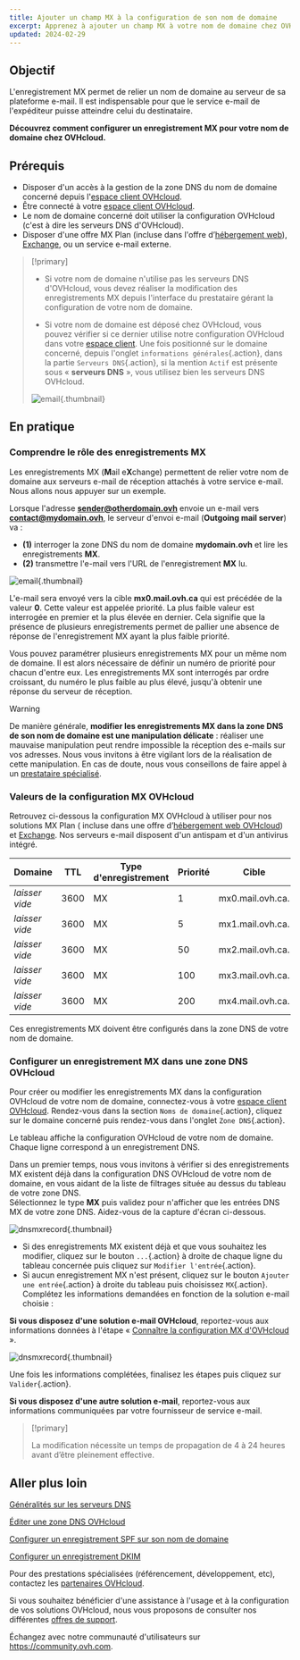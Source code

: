 ```yaml
---
title: Ajouter un champ MX à la configuration de son nom de domaine
excerpt: Apprenez à ajouter un champ MX à votre nom de domaine chez OVHcloud
updated: 2024-02-29
---
```


## Objectif

L'enregistrement MX permet de relier un nom de domaine au serveur de sa plateforme e-mail. Il est indispensable pour que le service e-mail de l'expéditeur puisse atteindre celui du destinataire.

**Découvrez comment configurer un enregistrement MX pour votre nom de domaine chez OVHcloud.**

## Prérequis

- Disposer d'un accès à la gestion de la zone DNS du nom de domaine concerné depuis l'[espace client OVHcloud](/links/manager).
- Être connecté à votre [espace client OVHcloud](/links/manager).
- Le nom de domaine concerné doit utiliser la configuration OVHcloud (c'est à dire les serveurs DNS d'OVHcloud).
- Disposer d'une offre MX Plan (incluse dans l'offre d’[hébergement web](/links/web/hosting)), [Exchange](/links/web/emails), ou un service e-mail externe.

> [!primary]
>
> - Si votre nom de domaine n'utilise pas les serveurs DNS d'OVHcloud, vous devez réaliser la modification des enregistrements MX depuis l'interface du prestataire gérant la configuration de votre nom de domaine.
>
> - Si votre nom de domaine est déposé chez OVHcloud, vous pouvez vérifier si ce dernier utilise notre configuration OVHcloud dans votre [espace client](/links/manager). Une fois positionné sur le domaine concerné, depuis l'onglet `informations générales`{.action}, dans la partie `Serveurs DNS`{.action}, si la mention `Actif` est présente sous « **serveurs DNS** », vous utilisez bien les serveurs DNS OVHcloud.
>
> ![email](images/dns-servers-enabled.png){.thumbnail}

## En pratique

### Comprendre le rôle des enregistrements MX 

Les enregistrements MX (**M**ail e**X**change) permettent de relier votre nom de domaine aux serveurs e-mail de réception attachés à votre service e-mail. Nous allons nous appuyer sur un exemple.

Lorsque l'adresse **sender@otherdomain.ovh** envoie un e-mail vers **contact@mydomain.ovh**, le serveur d'envoi e-mail (**Outgoing mail server**) va :
- **(1)** interroger la zone DNS du nom de domaine **mydomain.ovh** et lire les enregistrements **MX**.
- **(2)** transmettre l'e-mail vers l'URL de l'enregistrement **MX** lu.

![email](images/mx-dns-resolution-apac-ca.png){.thumbnail}

L'e-mail sera envoyé vers la cible **mx0.mail.ovh.ca** qui est précédée de la valeur **0**. Cette valeur est appelée priorité. La plus faible valeur est interrogée en premier et la plus élevée en dernier. Cela signifie que la présence de plusieurs enregistrements permet de pallier une absence de réponse de l'enregistrement MX ayant la plus faible priorité.

Vous pouvez paramétrer plusieurs enregistrements MX pour un même nom de domaine. Il est alors nécessaire de définir un numéro de priorité pour chacun d'entre eux. Les enregistrements MX sont interrogés par ordre croissant, du numéro le plus faible au plus élevé, jusqu'à obtenir une réponse du serveur de réception.

> [!warning]
>
> De manière générale, **modifier les enregistrements MX dans la zone DNS de son nom de domaine est une manipulation délicate** : réaliser une mauvaise manipulation peut rendre impossible la réception des e-mails sur vos adresses. Nous vous invitons à être vigilant lors de la réalisation de cette manipulation.
> En cas de doute, nous vous conseillons de faire appel à un [prestataire spécialisé](/links/partner).

### Valeurs de la configuration MX OVHcloud <a name="mxovhcloud"></a>

Retrouvez ci-dessous la configuration MX OVHcloud à utiliser pour nos solutions MX Plan ( incluse dans une offre d’[hébergement web OVHcloud](/links/web/hosting)) et [Exchange](/links/web/emails). Nos serveurs e-mail disposent d'un antispam et d'un antivirus intégré.

|Domaine|TTL|Type d'enregistrement|Priorité|Cible|
|---|---|---|---|---|
|*laisser vide*|3600|MX|1|mx0.mail.ovh.ca.|
|*laisser vide*|3600|MX|5|mx1.mail.ovh.ca.|
|*laisser vide*|3600|MX|50|mx2.mail.ovh.ca.|
|*laisser vide*|3600|MX|100|mx3.mail.ovh.ca.|
|*laisser vide*|3600|MX|200|mx4.mail.ovh.ca.|

Ces enregistrements MX doivent être configurés dans la zone DNS de votre nom de domaine.

### Configurer un enregistrement MX dans une zone DNS OVHcloud

Pour créer ou modifier les enregistrements MX dans la configuration OVHcloud de votre nom de domaine, connectez-vous à votre [espace client OVHcloud](/links/manager). Rendez-vous dans la section `Noms de domaine`{.action}, cliquez sur le domaine concerné puis rendez-vous dans l'onglet `Zone DNS`{.action}.

Le tableau affiche la configuration OVHcloud de votre nom de domaine. Chaque ligne correspond à un enregistrement DNS.

Dans un premier temps, nous vous invitons à vérifier si des enregistrements MX existent déjà dans la configuration DNS OVHcloud de votre nom de domaine, en vous aidant de la liste de filtrages située au dessus du tableau de votre zone DNS.<br>
Sélectionnez le type **MX** puis validez pour n'afficher que les entrées DNS MX de votre zone DNS. Aidez-vous de la capture d'écran ci-dessous.

![dnsmxrecord](images/mx-entries-research.png){.thumbnail}

- Si des enregistrements MX existent déjà et que vous souhaitez les modifier, cliquez sur le bouton `...`{.action} à droite de chaque ligne du tableau concernée puis cliquez sur `Modifier l'entrée`{.action}.
- Si aucun enregistrement MX n'est présent, cliquez sur le bouton `Ajouter une entrée`{.action} à droite du tableau puis choisissez `MX`{.action}. Complétez les informations demandées en fonction de la solution e-mail choisie :

**Si vous disposez d'une solution e-mail OVHcloud**, reportez-vous aux informations données à l'étape « [Connaître la configuration MX d'OVHcloud ](#mxovhcloud) ».

![dnsmxrecord](images/modify-a-dns-zone-record-mx-step-1.png){.thumbnail}

Une fois les informations complétées, finalisez les étapes puis cliquez sur `Valider`{.action}.

**Si vous disposez d'une autre solution e-mail**, reportez-vous aux informations communiquées par votre fournisseur de service e-mail.

> [!primary]
>
> La modification nécessite un temps de propagation de 4 à 24 heures avant d’être pleinement effective.
>

## Aller plus loin

[Généralités sur les serveurs DNS](/pages/web_cloud/domains/dns_server_general_information)

[Éditer une zone DNS OVHcloud](/pages/web_cloud/domains/dns_zone_edit)

[Configurer un enregistrement SPF sur son nom de domaine](/pages/web_cloud/domains/dns_zone_spf)

[Configurer un enregistrement DKIM](/pages/web_cloud/domains/dns_zone_dkim)

Pour des prestations spécialisées (référencement, développement, etc), contactez les [partenaires OVHcloud](/links/partner).

Si vous souhaitez bénéficier d'une assistance à l'usage et à la configuration de vos solutions OVHcloud, nous vous proposons de consulter nos différentes [offres de support](/links/support).

Échangez avec notre communauté d'utilisateurs sur <https://community.ovh.com>.